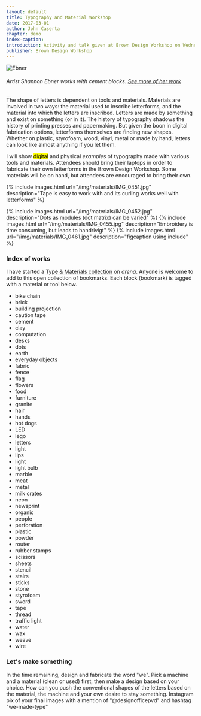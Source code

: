 ```yaml
---
layout: default
title: Typography and Material Workshop
date: 2017-03-01
author: John Caserta
chapter: demo
index-caption:
introduction: Activity and talk given at Brown Design Workshop on Wednesday, March 15, 2017, 5pm – 7pm
publisher: Brown Design Workshop
---
```


![Ebner](http://1.bp.blogspot.com/-9S5L2nrk-l0/T8zQ1RedFOI/AAAAAAAAGiE/7eOijCeQgU8/s1600/7.jpg)

###### Artist Shannon Ebner works with cement blocks. [See more of her work](http://url)

The shape of letters is dependent on tools and materials. Materials are involved in two ways: the material used to inscribe letterforms, and the material into which the letters are inscribed. Letters are made by something and exist on something (or in it). The history of typography shadows the history of printing presses and papermaking. But given the boon in digital fabrication options, letterforms themselves are finding new shapes. Whether on plastic, styrofoam, wood, vinyl, metal or made by hand, letters can look like almost anything if you let them.

I will show <mark>digital</mark> and physical <cite data-parent="Footnote text here. Such and such and such. Footnote text here. Such and such and such">examples</cite> of typography made with various tools and materials. Attendees should bring their laptops in order to fabricate their own letterforms in the Brown Design Workshop. Some materials will be on hand, but attendees are encouraged to bring their own.


<div class="images" markdown="1">

{% include images.html url="/img/materials/IMG_0451.jpg" description="Tape is easy to work with and its curling works well with letterforms" %}

{% include images.html url="/img/materials/IMG_0452.jpg" description="Dots as modules (dot matrix) can be varied" %}
{% include images.html url="/img/materials/IMG_0455.jpg" description="Embroidery is time consuming, but leads to handrivigt" %}
{% include images.html url="/img/materials/IMG_0461.jpg" description="figcaption using include" %}
</div>

### Index of works

I have started a [Type & Materials collection](https://www.are.na/john-caserta/type-and-materials) on *arena*. Anyone is welcome to add to this open collection of bookmarks. Each block (bookmark) is tagged with a material or tool below.

* bike chain
* brick
* building projection
* caution tape
* cement
* clay
* computation
* desks
* dots
* earth
* everyday objects
* fabric
* fence
* flag
* flowers
* food
* furniture
* granite
* hair
* hands
* hot dogs
* LED
* lego
* letters
* light
* lips
* light
* light bulb
* marble
* meat
* metal
* milk crates
* neon
* newsprint
* organic
* people
* perforation
* plastic
* powder
* router
* rubber stamps
* scissors
* sheets
* stencil
* stairs
* sticks
* stone
* styrofoam
* sword
* tape
* thread
* traffic light
* water
* wax
* weave
* wire

### Let's make something

In the time remaining, design and fabricate the word "we". Pick a machine and a material (clean or used) first, then make a design based on your choice. How can you push the conventional shapes of the letters based on the material, the machine and your own desire to stay something. Instagram pix of your final images with a mention of "@designofficepvd" and hashtag "we-made-type"
